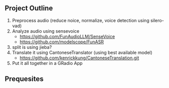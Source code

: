 Project Outline
---------------
1) Preprocess audio (reduce noice, normalize, voice detection using silero-vad)
2) Analyze audio using sensevoice 
   + https://github.com/FunAudioLLM/SenseVoice
   + https://github.com/modelscope/FunASR 
3) split is using jieba?
4) Translate it using CantoneseTranslator (using best available model)
   + https://github.com/kenrickkung/CantoneseTranslation.git
5) Put it all together in a GRadio App

Prequesites
-----------
